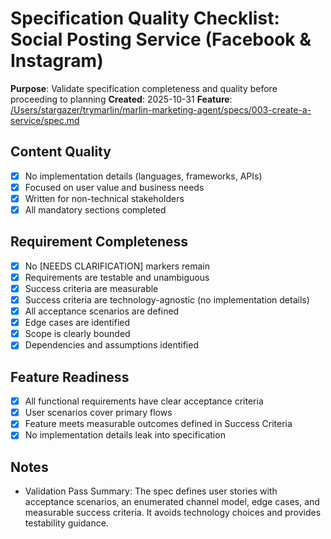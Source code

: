 # Specification Quality Checklist: Social Posting Service (Facebook & Instagram)

**Purpose**: Validate specification completeness and quality before proceeding to planning
**Created**: 2025-10-31
**Feature**: [/Users/stargazer/trymarlin/marlin-marketing-agent/specs/003-create-a-service/spec.md](/Users/stargazer/trymarlin/marlin-marketing-agent/specs/003-create-a-service/spec.md)

## Content Quality

- [x] No implementation details (languages, frameworks, APIs)
- [x] Focused on user value and business needs
- [x] Written for non-technical stakeholders
- [x] All mandatory sections completed

## Requirement Completeness

- [x] No [NEEDS CLARIFICATION] markers remain
- [x] Requirements are testable and unambiguous
- [x] Success criteria are measurable
- [x] Success criteria are technology-agnostic (no implementation details)
- [x] All acceptance scenarios are defined
- [x] Edge cases are identified
- [x] Scope is clearly bounded
- [x] Dependencies and assumptions identified

## Feature Readiness

- [x] All functional requirements have clear acceptance criteria
- [x] User scenarios cover primary flows
- [x] Feature meets measurable outcomes defined in Success Criteria
- [x] No implementation details leak into specification

## Notes

- Validation Pass Summary: The spec defines user stories with acceptance scenarios, an enumerated channel model, edge cases, and measurable success criteria. It avoids technology choices and provides testability guidance.


